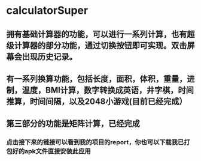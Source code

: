 # calculatorSuper
## 拥有基础计算器的功能，可以进行一系列计算，也有超级计算器的部分功能，通过切换按钮即可实现。双击屏幕会出现历史记录。
## 有一系列换算功能，包括长度，面积，体积，重量，进制，温度，BMI计算，数字转换成英语，井字棋，时间推算，时间间隔，以及2048小游戏(目前已经完成）
## 第三部分的功能是矩阵计算，已经完成
### 点击接下来的链接可以看到我的项目的report，你也可以下载我已打包好的apk文件直接安装此应用
